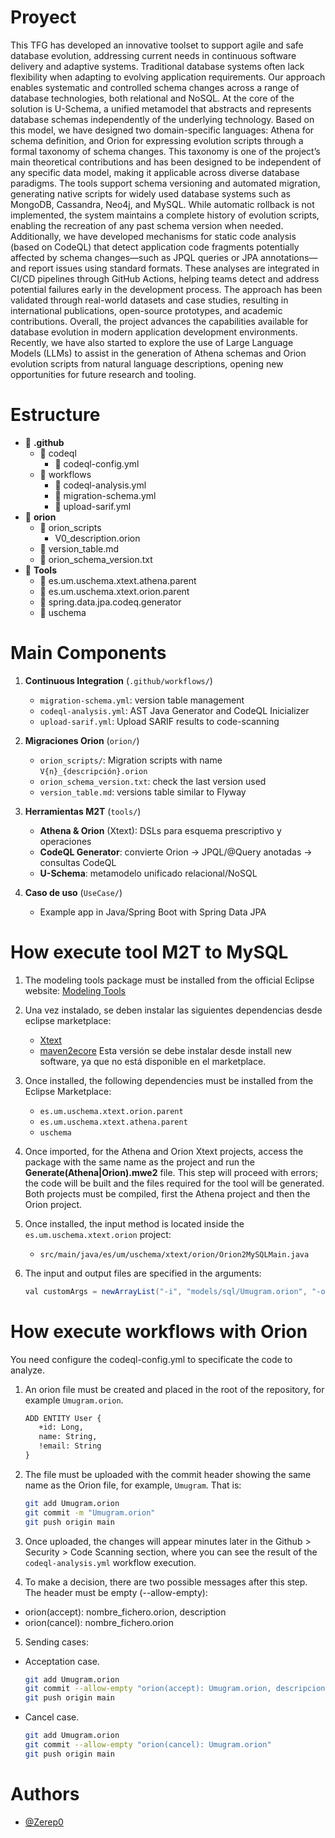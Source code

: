 # Proyect

This TFG has developed an innovative toolset to support agile and safe database evolution, addressing current needs in continuous software delivery and adaptive systems. Traditional database systems often lack flexibility when adapting to evolving application requirements. Our approach enables systematic and controlled schema changes across a range of database technologies, both relational and NoSQL.
     At the core of the solution is U-Schema, a unified metamodel that abstracts and represents database schemas independently of the underlying technology. Based on this model, we have designed two domain-specific languages: Athena for schema definition, and Orion for expressing evolution scripts through a formal taxonomy of schema changes. This taxonomy is one of the project’s main theoretical contributions and has been designed to be independent of any specific data model, making it applicable across diverse database paradigms.
     The tools support schema versioning and automated migration, generating native scripts for widely used database systems such as MongoDB, Cassandra, Neo4j, and MySQL. While automatic rollback is not implemented, the system maintains a complete history of evolution scripts, enabling the recreation of any past schema version when needed.
     Additionally, we have developed mechanisms for static code analysis (based on CodeQL) that detect application code fragments potentially affected by schema changes—such as JPQL queries or JPA annotations—and report issues using standard formats. These analyses are integrated in CI/CD pipelines through GitHub Actions, helping teams detect and address potential failures early in the development process.
     The approach has been validated through real-world datasets and case studies, resulting in international publications, open-source prototypes, and academic contributions. Overall, the project advances the capabilities available for database evolution in modern application development environments.
     Recently, we have also started to explore the use of Large Language Models (LLMs) to assist in the generation of Athena schemas and Orion evolution scripts from natural language descriptions, opening new opportunities for future research and tooling.

# Estructure 

- 📁 **.github**
  - 📁 codeql
    - 📄 codeql-config.yml
  - 📁 workflows
    - 📄 codeql-analysis.yml
    - 📄 migration-schema.yml
    - 📄 upload-sarif.yml
- 📁 **orion**
  - 📁 orion_scripts
    - V0_description.orion
  - 📄 version_table.md
  - 📄 orion_schema_version.txt
- 📁 **Tools**
  - 📁 es.um.uschema.xtext.athena.parent
  - 📁 es.um.uschema.xtext.orion.parent
  - 📁 spring.data.jpa.codeq.generator
  - 📁 uschema

# Main Components

1. **Continuous Integration** (`.github/workflows/`)  
   - `migration-schema.yml`: version table management
   - `codeql-analysis.yml`: AST Java Generator and CodeQL Inicializer  
   - `upload-sarif.yml`: Upload SARIF results to code-scanning

2. **Migraciones Orion** (`orion/`)  
   - `orion_scripts/`: Migration scripts with name `V{n}_{descripción}.orion`  
   - `orion_schema_version.txt`: check the last version used
   - `version_table.md`: versions table similar to Flyway

3. **Herramientas M2T** (`tools/`)  
   - **Athena & Orion** (Xtext): DSLs para esquema prescriptivo y operaciones  
   - **CodeQL Generator**: convierte Orion → JPQL/@Query anotadas → consultas CodeQL  
   - **U-Schema**: metamodelo unificado relacional/NoSQL  

4. **Caso de uso** (`UseCase/`)  
   - Example app in Java/Spring Boot with Spring Data JPA

# How execute tool M2T to MySQL

1. The modeling tools package must be installed from the official Eclipse website: [Modeling Tools](https://www.eclipse.org/downloads/packages/release/2024-12/r/eclipse-modeling-tools) 

2. Una vez instalado, se deben instalar las siguientes dependencias desde eclipse marketplace:
   - [Xtext](https://marketplace.eclipse.org/content/xtext)
   - [maven2ecore](https://download.eclipse.org/technology/m2e/releases/2.8.0) Esta versión se debe instalar desde install new software, ya que no está disponible en el marketplace.

3. Once installed, the following dependencies must be installed from the Eclipse Marketplace:
   - `es.um.uschema.xtext.orion.parent` 
   - `es.um.uschema.xtext.athena.parent`
   - `uschema`

4. Once imported, for the Athena and Orion Xtext projects, access the package with the same name as the project and run the **Generate(Athena|Orion).mwe2** file. This step will proceed with errors; the code will be built and the files required for the tool will be generated. Both projects must be compiled, first the Athena project and then the Orion project.

5. Once installed, the input method is located inside the `es.um.uschema.xtext.orion` project:
   - `src/main/java/es/um/uschema/xtext/orion/Orion2MySQLMain.java`

6. The input and output files are specified in the arguments:
   ```java
   val customArgs = newArrayList("-i", "models/sql/Umugram.orion", "-o", "models/sql/code-generated")
   ```

# How execute workflows with Orion 
You need configure the codeql-config.yml to specificate the code to analyze.

1. An orion file must be created and placed in the root of the repository, for example `Umugram.orion`.
   ```txt
   ADD ENTITY User {
      +id: Long,
      name: String,
      !email: String
   }
   ```
2. The file must be uploaded with the commit header showing the same name as the Orion file, for example, `Umugram`. That is:
   ```bash
   git add Umugram.orion
   git commit -m "Umugram.orion"
   git push origin main
   ```
3. Once uploaded, the changes will appear minutes later in the Github > Security > Code Scanning section, where you can see the result of the `codeql-analysis.yml` workflow execution.

4. To make a decision, there are two possible messages after this step. The header must be empty (--allow-empty):
- orion(accept): nombre_fichero.orion, description
- orion(cancel): nombre_fichero.orion

5. Sending cases: 
- Acceptation case. 
   ```bash
   git add Umugram.orion
   git commit --allow-empty "orion(accept): Umugram.orion, descripcion"
   git push origin main
   ```
- Cancel case.
   ```bash
   git add Umugram.orion
   git commit --allow-empty "orion(cancel): Umugram.orion"
   git push origin main
   ```

# Authors

- [@Zerep0](https://www.github.com/Zerep0)



